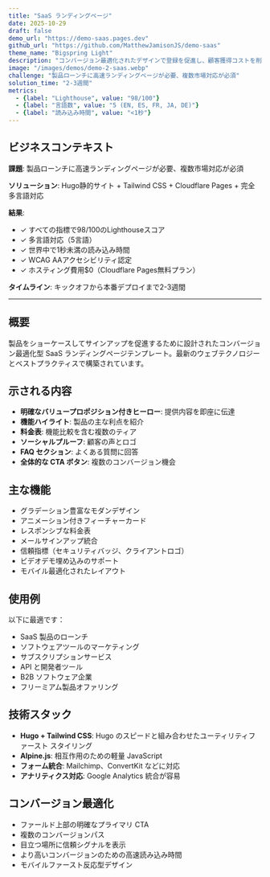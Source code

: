 ```yaml
---
title: "SaaS ランディングページ"
date: 2025-10-29
draft: false
demo_url: "https://demo-saas.pages.dev"
github_url: "https://github.com/MatthewJamisonJS/demo-saas"
theme_name: "Bigspring Light"
description: "コンバージョン最適化されたデザインで登録を促進し、顧客獲得コストを削減。明確な価値提案、魅力的な料金設定、信頼構築要素が訪問者を有料顧客に変換—迅速、プロフェッショナル、グローバル展開を前提に構築。"
image: "/images/demos/demo-2-saas.webp"
challenge: "製品ローンチに高速ランディングページが必要、複数市場対応が必須"
solution_time: "2-3週間"
metrics:
  - {label: "Lighthouse", value: "98/100"}
  - {label: "言語数", value: "5 (EN, ES, FR, JA, DE)"}
  - {label: "読み込み時間", value: "<1秒"}
---
```


## ビジネスコンテキスト

**課題**: 製品ローンチに高速ランディングページが必要、複数市場対応が必須

**ソリューション**: Hugo静的サイト + Tailwind CSS + Cloudflare Pages + 完全多言語対応

**結果**:
- ✓ すべての指標で98/100のLighthouseスコア
- ✓ 多言語対応（5言語）
- ✓ 世界中で1秒未満の読み込み時間
- ✓ WCAG AAアクセシビリティ認定
- ✓ ホスティング費用$0（Cloudflare Pages無料プラン）

**タイムライン**: キックオフから本番デプロイまで2-3週間

---

## 概要

製品をショーケースしてサインアップを促進するために設計されたコンバージョン最適化型 SaaS ランディングページテンプレート。最新のウェブテクノロジーとベストプラクティスで構築されています。

## 示される内容

- **明確なバリュープロポジション付きヒーロー**: 提供内容を即座に伝達
- **機能ハイライト**: 製品の主な利点を紹介
- **料金表**: 機能比較を含む複数のティア
- **ソーシャルプルーフ**: 顧客の声とロゴ
- **FAQ セクション**: よくある質問に回答
- **全体的な CTA ボタン**: 複数のコンバージョン機会

## 主な機能

- グラデーション豊富なモダンデザイン
- アニメーション付きフィーチャーカード
- レスポンシブな料金表
- メールサインアップ統合
- 信頼指標（セキュリティバッジ、クライアントロゴ）
- ビデオデモ埋め込みのサポート
- モバイル最適化されたレイアウト

## 使用例

以下に最適です：
- SaaS 製品のローンチ
- ソフトウェアツールのマーケティング
- サブスクリプションサービス
- API と開発者ツール
- B2B ソフトウェア企業
- フリーミアム製品オファリング

## 技術スタック

- **Hugo + Tailwind CSS**: Hugo のスピードと組み合わせたユーティリティファースト スタイリング
- **Alpine.js**: 相互作用のための軽量 JavaScript
- **フォーム統合**: Mailchimp、ConvertKit などに対応
- **アナリティクス対応**: Google Analytics 統合が容易

## コンバージョン最適化

- ファールド上部の明確なプライマリ CTA
- 複数のコンバージョンパス
- 目立つ場所に信頼シグナルを表示
- より高いコンバージョンのための高速読み込み時間
- モバイルファースト反応型デザイン
